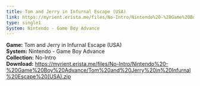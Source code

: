 ```yaml
---
title: Tom and Jerry in Infurnal Escape (USA)
link: https://myrient.erista.me/files/No-Intro/Nintendo%20-%20Game%20Boy%20Advance/Tom%20and%20Jerry%20in%20Infurnal%20Escape%20(USA).zip
type: single1
System: Nintendo - Game Boy Advance
---
```

<b>Game:</b> Tom and Jerry in Infurnal Escape (USA)<br>
<b>System:</b> Nintendo - Game Boy Advance<br>
<b>Collection:</b> No-Intro<br>
<b>Download:</b> https://myrient.erista.me/files/No-Intro/Nintendo%20-%20Game%20Boy%20Advance/Tom%20and%20Jerry%20in%20Infurnal%20Escape%20(USA).zip
